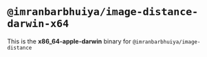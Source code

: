 # `@imranbarbhuiya/image-distance-darwin-x64`

This is the **x86_64-apple-darwin** binary for `@imranbarbhuiya/image-distance`
